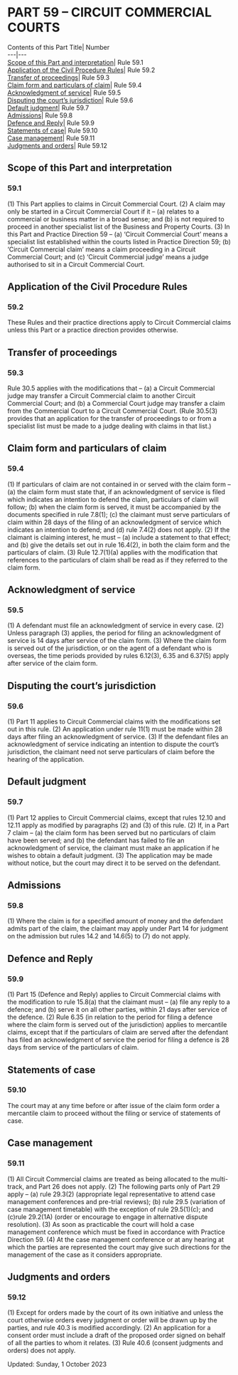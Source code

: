 # PART 59 – CIRCUIT COMMERCIAL COURTS
Contents of this Part
Title| Number  
---|---  
[Scope of this Part and interpretation](https://www.justice.gov.uk/courts/procedure-rules/civil/rules/part59#IDA5ZLCC)| Rule 59.1  
[Application of the Civil Procedure Rules](https://www.justice.gov.uk/courts/procedure-rules/civil/rules/part59#IDAJ3LCC)| Rule 59.2  
[Transfer of proceedings](https://www.justice.gov.uk/courts/procedure-rules/civil/rules/part59#IDA33LCC)| Rule 59.3  
[Claim form and particulars of claim](https://www.justice.gov.uk/courts/procedure-rules/civil/rules/part59#IDAM5LCC)| Rule 59.4  
[Acknowledgment of service](https://www.justice.gov.uk/courts/procedure-rules/civil/rules/part59#IDAXC0HC)| Rule 59.5  
[Disputing the court’s jurisdiction](https://www.justice.gov.uk/courts/procedure-rules/civil/rules/part59#IDAHE0HC)| Rule 59.6  
[Default judgment](https://www.justice.gov.uk/courts/procedure-rules/civil/rules/part59#IDARF0HC)| Rule 59.7  
[Admissions](https://www.justice.gov.uk/courts/procedure-rules/civil/rules/part59#IDATH0HC)| Rule 59.8  
[Defence and Reply](https://www.justice.gov.uk/courts/procedure-rules/civil/rules/part59#IDAWI0HC)| Rule 59.9  
[Statements of case](https://www.justice.gov.uk/courts/procedure-rules/civil/rules/part59#IDASK0HC)| Rule 59.10  
[Case management](https://www.justice.gov.uk/courts/procedure-rules/civil/rules/part59#IDAGL0HC)| Rule 59.11  
[Judgments and orders](https://www.justice.gov.uk/courts/procedure-rules/civil/rules/part59#IDAUN0HC)| Rule 59.12  
## Scope of this Part and interpretation
### 59.1
(1) This Part applies to claims in Circuit Commercial Court.
(2) A claim may only be started in a Circuit Commercial Court if it –
(a) relates to a commercial or business matter in a broad sense; and
(b) is not required to proceed in another specialist list of the Business and Property Courts.
(3) In this Part and Practice Direction 59 –
(a) ‘Circuit Commercial Court’ means a specialist list established within the courts listed in Practice Direction 59;
(b) ‘Circuit Commercial claim’ means a claim proceeding in a Circuit Commercial Court; and
(c) ‘Circuit Commercial judge’ means a judge authorised to sit in a Circuit Commercial Court.
## Application of the Civil Procedure Rules
### 59.2
These Rules and their practice directions apply to Circuit Commercial claims unless this Part or a practice direction provides otherwise.
## Transfer of proceedings
### 59.3
Rule 30.5 applies with the modifications that –
(a) a Circuit Commercial judge may transfer a Circuit Commercial claim to another Circuit Commercial Court; and
(b) a Commercial Court judge may transfer a claim from the Commercial Court to a Circuit Commercial Court.
(Rule 30.5(3) provides that an application for the transfer of proceedings to or from a specialist list must be made to a judge dealing with claims in that list.)
## Claim form and particulars of claim
### 59.4
(1) If particulars of claim are not contained in or served with the claim form –
(a) the claim form must state that, if an acknowledgment of service is filed which indicates an intention to defend the claim, particulars of claim will follow;
(b) when the claim form is served, it must be accompanied by the documents specified in rule 7.8(1);
(c) the claimant must serve particulars of claim within 28 days of the filing of an acknowledgment of service which indicates an intention to defend; and
(d) rule 7.4(2) does not apply.
(2) If the claimant is claiming interest, he must –
(a) include a statement to that effect; and
(b) give the details set out in rule 16.4(2),
in both the claim form and the particulars of claim.
(3) Rule 12.7(1)(a) applies with the modification that references to the particulars of claim shall be read as if they referred to the claim form.
## Acknowledgment of service
### 59.5
(1) A defendant must file an acknowledgment of service in every case.
(2) Unless paragraph (3) applies, the period for filing an acknowledgment of service is 14 days after service of the claim form.
(3) Where the claim form is served out of the jurisdiction, or on the agent of a defendant who is overseas, the time periods provided by rules 6.12(3), 6.35 and 6.37(5) apply after service of the claim form.
## Disputing the court’s jurisdiction
### 59.6
(1) Part 11 applies to Circuit Commercial claims with the modifications set out in this rule.
(2) An application under rule 11(1) must be made within 28 days after filing an acknowledgment of service.
(3) If the defendant files an acknowledgment of service indicating an intention to dispute the court’s jurisdiction, the claimant need not serve particulars of claim before the hearing of the application.
## Default judgment
### 59.7
(1) Part 12 applies to Circuit Commercial claims, except that rules 12.10 and 12.11 apply as modified by paragraphs (2) and (3) of this rule.
(2) If, in a Part 7 claim –
(a) the claim form has been served but no particulars of claim have been served; and
(b) the defendant has failed to file an acknowledgment of service,
the claimant must make an application if he wishes to obtain a default judgment.
(3) The application may be made without notice, but the court may direct it to be served on the defendant.
## Admissions
### 59.8
(1) Where the claim is for a specified amount of money and the defendant admits part of the claim, the claimant may apply under Part 14 for judgment on the admission but rules 14.2 and 14.6(5) to (7) do not apply.
## Defence and Reply
### 59.9
(1) Part 15 (Defence and Reply) applies to Circuit Commercial claims with the modification to rule 15.8(a) that the claimant must –
(a) file any reply to a defence; and
(b) serve it on all other parties,
within 21 days after service of the defence.
(2) Rule 6.35 (in relation to the period for filing a defence where the claim form is served out of the jurisdiction) applies to mercantile claims, except that if the particulars of claim are served after the defendant has filed an acknowledgment of service the period for filing a defence is 28 days from service of the particulars of claim.
## Statements of case
### 59.10
The court may at any time before or after issue of the claim form order a mercantile claim to proceed without the filing or service of statements of case.
## Case management
### 59.11
(1) All Circuit Commercial claims are treated as being allocated to the multi-track, and Part 26 does not apply.
(2) The following parts only of Part 29 apply –
(a) rule 29.3(2) (appropriate legal representative to attend case management conferences and pre-trial reviews);
(b) rule 29.5 (variation of case management timetable) with the exception of rule 29.5(1)(c); and
(c)rule 29.2(1A) (order or encourage to engage in alternative dispute resolution).
(3) As soon as practicable the court will hold a case management conference which must be fixed in accordance with Practice Direction 59.
(4) At the case management conference or at any hearing at which the parties are represented the court may give such directions for the management of the case as it considers appropriate.
## Judgments and orders
### 59.12
(1) Except for orders made by the court of its own initiative and unless the court otherwise orders every judgment or order will be drawn up by the parties, and rule 40.3 is modified accordingly.
(2) An application for a consent order must include a draft of the proposed order signed on behalf of all the parties to whom it relates.
(3) Rule 40.6 (consent judgments and orders) does not apply.

Updated: Sunday, 1 October 2023

